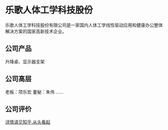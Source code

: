 # 乐歌人体工学科技股份
乐歌人体工学科技股份有限公司是一家国内人体工学线性驱动应用和健康办公整体解决方案的国家高新技术企业。  
## 公司产品
升降桌、显示器支架
## 公司高层
老板：项乐宏
董秘：朱伟
……
## 公司评价
[详情请见知乎,从头看起](https://www.zhihu.com/question/390183408/answer/1249177807)